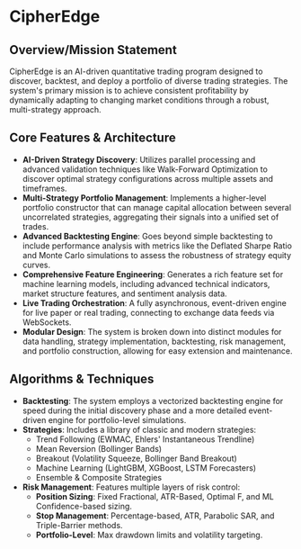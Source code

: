 # CipherEdge

## Overview/Mission Statement

CipherEdge is an AI-driven quantitative trading program designed to discover, backtest, and deploy a portfolio of diverse trading strategies. The system's primary mission is to achieve consistent profitability by dynamically adapting to changing market conditions through a robust, multi-strategy approach.

## Core Features & Architecture

* **AI-Driven Strategy Discovery**: Utilizes parallel processing and advanced validation techniques like Walk-Forward Optimization to discover optimal strategy configurations across multiple assets and timeframes.
* **Multi-Strategy Portfolio Management**: Implements a higher-level portfolio constructor that can manage capital allocation between several uncorrelated strategies, aggregating their signals into a unified set of trades.
* **Advanced Backtesting Engine**: Goes beyond simple backtesting to include performance analysis with metrics like the Deflated Sharpe Ratio and Monte Carlo simulations to assess the robustness of strategy equity curves.
* **Comprehensive Feature Engineering**: Generates a rich feature set for machine learning models, including advanced technical indicators, market structure features, and sentiment analysis data.
* **Live Trading Orchestration**: A fully asynchronous, event-driven engine for live paper or real trading, connecting to exchange data feeds via WebSockets.
* **Modular Design**: The system is broken down into distinct modules for data handling, strategy implementation, backtesting, risk management, and portfolio construction, allowing for easy extension and maintenance.

## Algorithms & Techniques

* **Backtesting**: The system employs a vectorized backtesting engine for speed during the initial discovery phase and a more detailed event-driven engine for portfolio-level simulations.
* **Strategies**: Includes a library of classic and modern strategies:
    * Trend Following (EWMAC, Ehlers' Instantaneous Trendline)
    * Mean Reversion (Bollinger Bands)
    * Breakout (Volatility Squeeze, Bollinger Band Breakout)
    * Machine Learning (LightGBM, XGBoost, LSTM Forecasters)
    * Ensemble & Composite Strategies
* **Risk Management**: Features multiple layers of risk control:
    * **Position Sizing**: Fixed Fractional, ATR-Based, Optimal F, and ML Confidence-based sizing.
    * **Stop Management**: Percentage-based, ATR, Parabolic SAR, and Triple-Barrier methods.
    * **Portfolio-Level**: Max drawdown limits and volatility targeting.